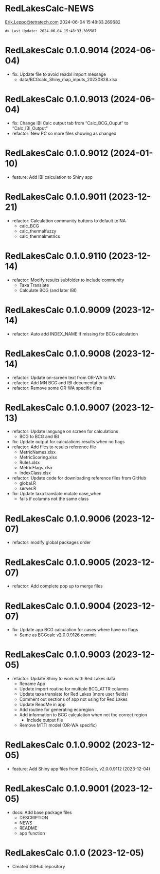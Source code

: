 RedLakesCalc-NEWS
================
<Erik.Leppo@tetratech.com>
2024-06-04 15:48:33.269682

<!-- NEWS.md is generated from NEWS.Rmd. Please edit that file -->

    #> Last Update: 2024-06-04 15:48:33.305587

# RedLakesCalc 0.1.0.9014 (2024-06-04)

- fix: Update file to avoid readxl import message
  - data/BCGcalc_Shiny_map_inputs_20230828.xlsx

# RedLakesCalc 0.1.0.9013 (2024-06-04)

- fix: Change IBI Calc output tab from “Calc_BCG_Ouput” to
  “Calc_IBI_Output”
- refactor: New PC so more files showing as changed

# RedLakesCalc 0.1.0.9012 (2024-01-10)

- feature: Add IBI calculation to Shiny app

# RedLakesCalc 0.1.0.9011 (2023-12-21)

- refactor: Calculation community buttons to default to NA
  - calc_BCG
  - calc_thermalfuzzy
  - calc_thermalmetrics

# RedLakesCalc 0.1.0.9110 (2023-12-14)

- refactor: Modify results subfolder to include community
  - Taxa Translate
  - Calculate BCG (and later IBI)

# RedLakesCalc 0.1.0.9009 (2023-12-14)

- refactor: Auto add INDEX_NAME if missing for BCG calculation

# RedLakesCalc 0.1.0.9008 (2023-12-14)

- refactor: Update on-screen text from OR-WA to MN
- refactor: Add MN BCG and IBI documentation
- refactor: Remove some OR-WA specific files

# RedLakesCalc 0.1.0.9007 (2023-12-13)

- refactor: Update language on screen for calculations
  - BCG to BCG and IBI
- fix: Update output for calculations results when no flags
- refactor: Add files to results reference file
  - MetricNames.xlsx
  - MetricScoring.xlsx
  - Rules.xlsx
  - MetricFlags.xlsx
  - IndexClass.xlsx
- refactor: Update code for downloading reference files from GitHub
  - global.R
  - server.R
- fix: Update taxa translate mutate case_when
  - fails if columns not the same class

# RedLakesCalc 0.1.0.9006 (2023-12-07)

- refactor: modify global packages order

# RedLakesCalc 0.1.0.9005 (2023-12-07)

- refactor: Add complete pop up to merge files

# RedLakesCalc 0.1.0.9004 (2023-12-07)

- fix: Update app BCG calculation for cases where have no flags
  - Same as BCGcalc v2.0.0.9126 commit

# RedLakesCalc 0.1.0.9003 (2023-12-05)

- refactor: Update Shiny to work with Red Lakes data
  - Rename App
  - Update import routine for multiple BCG_ATTR columns
  - Update taxa translate for Red Lakes (more user fields)
  - Comment out sections of app not using for Red Lakes
  - Update ReadMe in app
  - Add routine for generating ecoregion
  - Add information to BCG calculation when not the correct region
    - Include output file
  - Remove MTTI model (OR-WA specific)

# RedLakesCalc 0.1.0.9002 (2023-12-05)

- feature: Add Shiny app files from BCGcalc, v2.0.0.9112 (2023-12-04)

# RedLakesCalc 0.1.0.9001 (2023-12-05)

- docs: Add base package files
  - DESCRIPTION
  - NEWS
  - README
  - app function

# RedLakesCalc 0.1.0 (2023-12-05)

- Created GitHub repository
